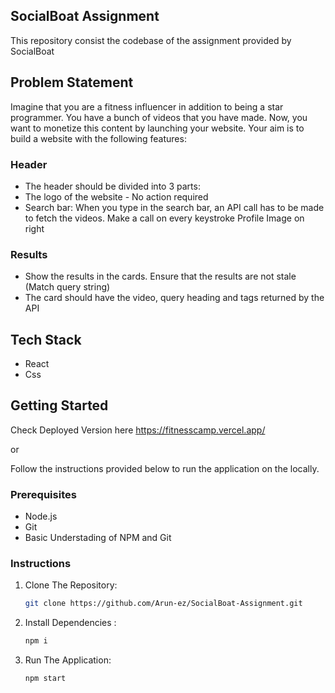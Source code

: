 ## SocialBoat Assignment

This repository consist the codebase of the assignment provided by SocialBoat

## Problem Statement
Imagine that you are a fitness influencer in addition to being a star programmer. You have a bunch of videos that you have made. Now, you want to monetize this content by launching your website. Your aim is to build a website with the following features:

### Header
- The header should be divided into 3 parts:
- The logo of the website - No action required
- Search bar: When you type in the search bar, an API call has to be made to fetch the videos. Make a call on every keystroke
Profile Image on right

### Results
- Show the results in the cards. Ensure that the results are not stale (Match query string)
- The card should have the video, query heading and tags returned by the API

## Tech Stack

- React
- Css

## Getting Started

Check Deployed Version here https://fitnesscamp.vercel.app/

or

Follow the instructions provided below to run the application on the locally.

### Prerequisites

- Node.js
- Git 
- Basic Understading of NPM and Git

### Instructions

1. Clone The Repository:

   ```bash
   git clone https://github.com/Arun-ez/SocialBoat-Assignment.git
   ```

2. Install Dependencies :

   ```bash
   npm i
   ```

3. Run The Application:

   ```bash
   npm start
   ```